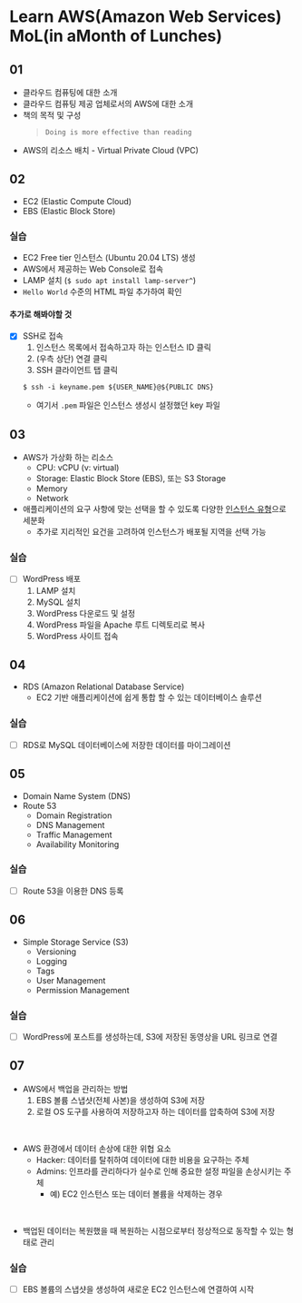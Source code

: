 # Learn AWS(Amazon Web Services) MoL(in aMonth of Lunches)

## 01

* 클라우드 컴퓨팅에 대한 소개
* 클라우드 컴퓨팅 제공 업체로서의 AWS에 대한 소개
* 책의 목적 및 구성
  > `Doing is more effective than reading`
* AWS의 리소스 배치 - Virtual Private Cloud (VPC)

## 02

* EC2 (Elastic Compute Cloud)
* EBS (Elastic Block Store)

### 실습
* EC2 Free tier 인스턴스 (Ubuntu 20.04 LTS) 생성
* AWS에서 제공하는 Web Console로 접속 
* LAMP 설치 (`$ sudo apt install lamp-server^`)
* `Hello World` 수준의 HTML 파일 추가하여 확인

#### 추가로 해봐야할 것
- [x] SSH로 접속
  1. 인스턴스 목록에서 접속하고자 하는 인스턴스 ID 클릭
  2. (우측 상단) 연결 클릭
  3. SSH 클라이언트 탭 클릭
  ```shell
  $ ssh -i keyname.pem ${USER_NAME}@${PUBLIC DNS}
  ```
  * 여기서 `.pem` 파일은 인스턴스 생성시 설정했던 key 파일 

## 03

* AWS가 가상화 하는 리소스
  * CPU: vCPU (v: virtual)
  * Storage: Elastic Block Store (EBS), 또는 S3 Storage
  * Memory
  * Network
* 애플리케이션의 요구 사항에 맞는 선택을 할 수 있도록 다양한 [인스턴스 유형](https://aws.amazon.com/ko/ec2/instance-types/)으로 세분화
  * 추가로 지리적인 요건을 고려하여 인스턴스가 배포될 지역을 선택 가능

### 실습
- [ ] WordPress 배포
  1. LAMP 설치
  2. MySQL 설치
  3. WordPress 다운로드 및 설정
  4. WordPress 파일을 Apache 루트 디렉토리로 복사
  5. WordPress 사이트 접속

## 04

* RDS (Amazon Relational Database Service)
  * EC2 기반 애플리케이션에 쉽게 통합 할 수 있는 데이터베이스 솔루션

### 실습
- [ ] RDS로 MySQL 데이터베이스에 저장한 데이터를 마이그레이션 

## 05

* Domain Name System (DNS)
* Route 53
  * Domain Registration
  * DNS Management
  * Traffic Management
  * Availability Monitoring

### 실습
- [ ] Route 53을 이용한 DNS 등록

## 06

* Simple Storage Service (S3)
  * Versioning 
  * Logging
  * Tags
  * User Management
  * Permission Management

### 실습
- [ ] WordPress에 포스트를 생성하는데, S3에 저장된 동영상을 URL 링크로 연결


## 07

* AWS에서 백업을 관리하는 방법
  1. EBS 볼륨 스냅샷(전체 사본)을 생성하여 S3에 저장
  2. 로컬 OS 도구를 사용하여 저장하고자 하는 데이터를 압축하여 S3에 저장
<br>

* AWS 환경에서 데이터 손상에 대한 위협 요소
  * Hacker: 데이터를 탈취하여 데이터에 대한 비용을 요구하는 주체
  * Admins: 인프라를 관리하다가 실수로 인해 중요한 설정 파일을 손상시키는 주체
    * 예) EC2 인스턴스 또는 데이터 볼륨을 삭제하는 경우
<br>

* 백업된 데이터는 복원했을 때 복원하는 시점으로부터 정상적으로 동작할 수 있는 형태로 관리

### 실습
- [ ] EBS 볼륨의 스냅샷을 생성하여 새로운 EC2 인스턴스에 연결하여 시작
